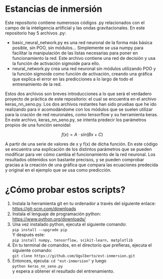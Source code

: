 # Estancias de inmersión
Este repositorio contiene numerosos códigos .py relacionados con el campo de la inteligencia artificial y las ondas gravitacionales. En este repositorio hay 5 archivos .py:
- basic_neural_network.py es una red neuronal de la forma más básica posible, sin POO, sin módulos... Simplemente se usa numpy para facilitar la manipulación de las listas necesarias para poner en funcionamiento la red. Este archivo contiene una red de decisión y usa la función de activación sigmoide para ello.
- neural_network.py crea una red neuronal sin módulos utilizando POO y la función sigmoide como función de activación, creando una gráfica que explica el error en las predicciones a lo largo de todo el entrenamiento de la red.

Estos dos archivos son breves introducciones a lo que será el verdadero proyecto de práctica de este repositorio: el cual se encuentra en el archivo keras_nn_seno.py. Los dos archivos restantes han sido pruebas que he ido realizando para ir acomodándome con los módulos que se suelen utilizar para la cración de red neuronales, como tensorflow y su herramienta keras.
En este archivo, keras_nn_seno.py, se intenta predecir los parámetros propios de una función senoidal:
```math
f(x)=A⋅sin(Bx+C)
```
A partir de una serie de valores de x y f(x) de dicha función.
En este código se encuentra una explicación de los distintos parámetros que se pueden modificar para ver cómo cambia el funcionamiento de la red neuronal.
Los resultados obtenidos son bastante precisos, y se pueden comprobar gracias a la creación de una gráfica que compara las ecuaciones predecida y original en el ejemplo que se usa como predicción.

# ¿Cómo probar estos scripts?
1. Instala la herramienta git en tu ordenador a través del siguiente enlace: https://git-scm.com/downloads
2. Instala el lenguaje de programación python: https://www.python.org/downloads/
3. Una vez instalado python, ejecuta el siguiente comando:\
   ```pip install --upgrade pip```\
   Y después este:\
  ```pip install numpy, tensorflow, scikit-learn, matplotlib```
4. En tu terminal de comandos, en el directorio que prefieras, ejecuta el siguiente comando:\
   ```git clone https://github.com/Ugulberto/est-inmersion.git```
5. Entonces, ejecuta:
   ```cd "est-inmersion"``` y luego\
   ```python keras_nn_seno.py```\
y espera a obtener el resultado del entrenamiento.
